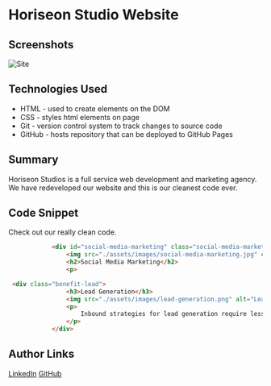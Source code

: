 # 

# Horiseon Studio Website 

## Screenshots 
![Site](https://zdnet4.cbsistatic.com/hub/i/r/2019/12/03/e356637b-183e-49e5-b5f3-9122be9fd18b/resize/1200xauto/292fbe13e17d5f294f83850594e26e74/istock-827896866.jpg)

## Technologies Used
- HTML - used to create elements on the DOM
- CSS - styles html elements on page
- Git - version control system to track changes to source code
- GitHub - hosts repository that can be deployed to GitHub Pages

## Summary 
Horiseon Studios is a full service web development and marketing agency. 
We have redeveloped our website and this is our cleanest code ever. 

## Code Snippet

Check out our really clean code. 
```html
            <div id="social-media-marketing" class="social-media-marketing">
                <img src="./assets/images/social-media-marketing.jpg" class="float-left" alt="Social Media Marketing Image - People collaborating around a desk that is covered with social media logos." />
                <h2>Social Media Marketing</h2>
                <p>
```

```html
 <div class="benefit-lead">
                <h3>Lead Generation</h3>
                <img src="./assets/images/lead-generation.png" alt="Lead Generation Icon - a gear turning into dollar signs" />
                <p>
                    Inbound strategies for lead generation require less work for your business, bringing customers directly to your website.
                </p>
            </div>
```


## Author Links
[LinkedIn](https://www.linkedin.com/in/randhunt/)
[GitHub](https://github.com/Rand-Hunt)

